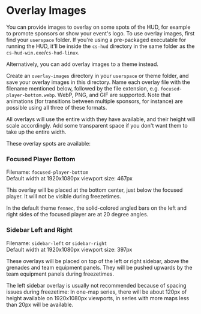 # Overlay Images

You can provide images to overlay on some spots of the HUD, for example to promote sponsors or show your event's logo.
To use overlay images, first find your `userspace` folder.
If you're using a pre-packaged executable for running the HUD, it'll be inside the `cs-hud` directory in the same folder as the `cs-hud-win.exe`/`cs-hud-linux`.
<!-- TODO other ways of running -->
Alternatively, you can add overlay images to a theme instead.

Create an `overlay-images` directory in your `userspace` or theme folder, and save your overlay images in this directory.
Name each overlay file with the filename mentioned below, followed by the file extension, e.g. `focused-player-bottom.webp`.
WebP, PNG, and GIF are supported.
Note that animations (for transitions between multiple sponsors, for instance) are possible using all three of these formats.

All overlays will use the entire width they have available, and their height will scale accordingly.
Add some transparent space if you don't want them to take up the entire width.

These overlay spots are available:


### Focused Player Bottom
Filename: `focused-player-bottom`  
Default width at 1920x1080px viewport size: 467px

This overlay will be placed at the bottom center, just below the focused player.
It will not be visible during freezetimes.

In the default theme `fennec`, the solid-colored angled bars on the left and right sides of the focused player are at 20 degree angles.


### Sidebar Left and Right
Filename: `sidebar-left` or `sidebar-right`  
Default width at 1920x1080px viewport size: 397px

These overlays will be placed on top of the left or right sidebar, above the grenades and team equipment panels.
They will be pushed upwards by the team equipment panels during freezetimes.

The left sidebar overlay is usually not recommended because of spacing issues during freezetime:
In one-map series, there will be about 120px of height available on 1920x1080px viewports, in series with more maps less than 20px will be available.

